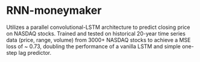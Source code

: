 # RNN-moneymaker

Utilizes a parallel convolutional-LSTM architecture to predict closing price on NASDAQ stocks. Trained and tested on historical 20-year time series data (price, range, volume) from 3000+ NASDAQ stocks to achieve a MSE loss of ~ 0.73, doubling the performance of a vanilla LSTM and simple one-step lag predictor. 

